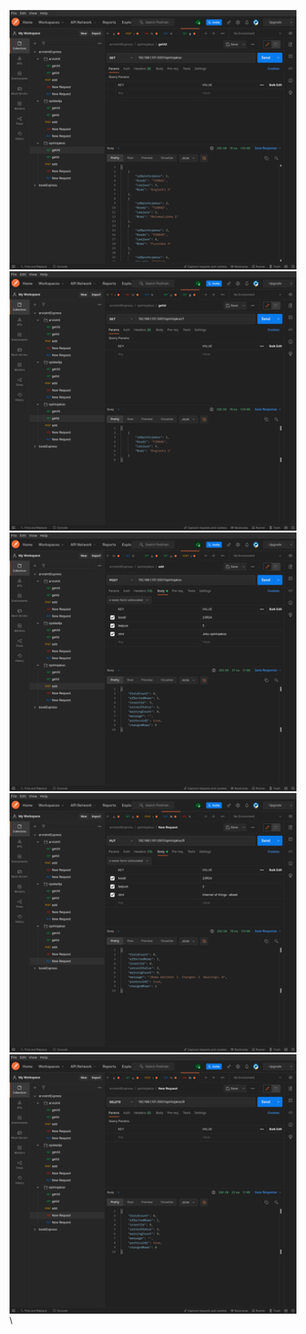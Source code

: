 ![](https://github.com/rauaap/arviointiExpress/blob/doc/doc/opintojakso/img/getAll.png)\
![](https://github.com/rauaap/arviointiExpress/blob/doc/doc/opintojakso/img/getOne.png)\
![](https://github.com/rauaap/arviointiExpress/blob/doc/doc/opintojakso/img/post.png)\
![](https://github.com/rauaap/arviointiExpress/blob/doc/doc/opintojakso/img/update.png)\
![](https://github.com/rauaap/arviointiExpress/blob/doc/doc/opintojakso/img/delete.png)\
